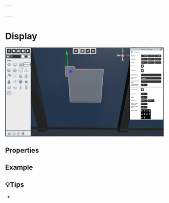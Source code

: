 ```yaml
---

---
```


# Display

![Display Selector](./img/Display-Selector.png)


## Properties

### 


## Example


## 💡Tips
- 
